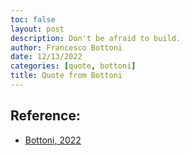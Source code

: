 ```yaml
---
toc: false
layout: post
description: Don't be afraid to build.
author: Francesco Bottoni
date: 12/13/2022
categories: [quote, bottoni]
title: Quote from Bottoni
---
```


## Reference:
- [Bottoni, 2022](https://twitter.com/bot_fra/status/1602712163210219520)
